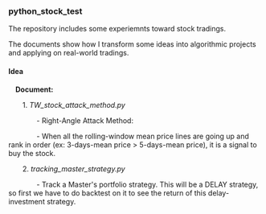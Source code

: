 ### python_stock_test 

The  repository includes some experiemnts toward stock tradings.

The documents show how I transform some ideas into algorithmic projects and applying on real-world tradings.

#### Idea
&emsp;**Document:**

&emsp;&emsp;1. *TW_stock_attack_method.py*

&emsp;&emsp;&emsp;&emsp;- Right-Angle Attack Method:

&emsp;&emsp;&emsp;&emsp;- When all the rolling-window mean price lines are going up and rank in order (ex: 3-days-mean price > 5-days-mean price), it is a signal to buy the stock.

&emsp;&emsp;2. *tracking_master_strategy.py*

&emsp;&emsp;&emsp;&emsp;- Track a Master's portfolio strategy. This will be a DELAY strategy, so first we have to do backtest on it to see the return of this delay-investment strategy.
